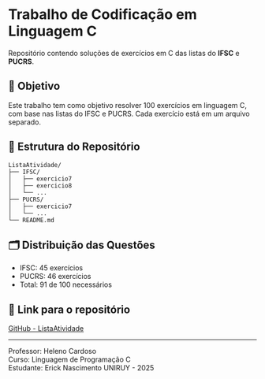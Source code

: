 # Trabalho de Codificação em Linguagem C

Repositório contendo soluções de exercícios em C das listas do **IFSC** e **PUCRS**.

## 🎯 Objetivo

Este trabalho tem como objetivo resolver 100 exercícios em linguagem C, com base nas listas do IFSC e PUCRS. Cada exercício está em um arquivo separado.

## 📁 Estrutura do Repositório

```
ListaAtividade/
├── IFSC/
│   ├── exercicio7
│   ├── exercicio8
│   └── ...
├── PUCRS/
│   ├── exercicio7
│   └── ...
└── README.md
```

## 🗂️ Distribuição das Questões

- IFSC:  45 exercícios
- PUCRS: 46 exercícios
- Total: 91 de 100 necessários

## 🔗 Link para o repositório

[GitHub - ListaAtividade](https://github.com/ErickeRochaNascimento/ListaAtividade)

---

Professor: Heleno Cardoso  
Curso: Linguagem de Programação C  
Estudante: Erick Nascimento
UNIRUY - 2025  